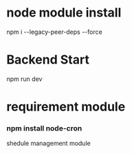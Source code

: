 # node module install
npm i --legacy-peer-deps --force
# Backend Start
npm run dev
# requirement module
### npm install node-cron
shedule management module

